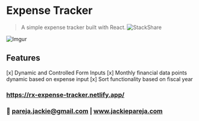 # Expense Tracker
> A simple expense tracker built with React.
![StackShare](https://img.shields.io/badge/react-v1.0-purple)

![Imgur](https://i.imgur.com/8lXuwwa.png)

## Features
[x] Dynamic and Controlled Form Inputs
[x] Monthly financial data points dynamic based on expense input
[x] Sort functionality based on fiscal year

### https://rx-expense-tracker.netlify.app/

### :pushpin: pareja.jackie@gmail.com | www.jackiepareja.com